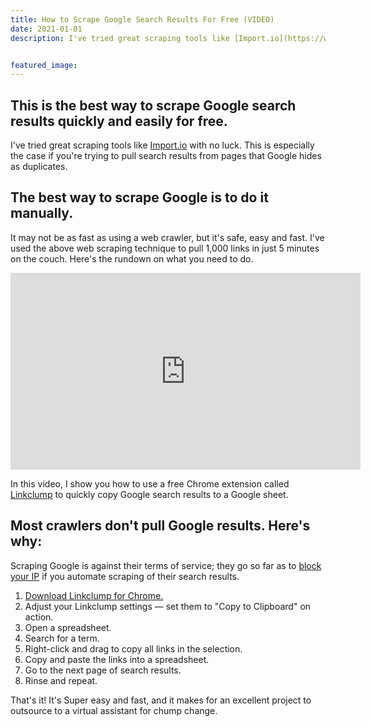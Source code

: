 ```yaml
---
title: How to Scrape Google Search Results For Free (VIDEO)
date: 2021-01-01
description: I've tried great scraping tools like [Import.io](https://www.import.io/) with no luck. This is especially the case if you're trying to pull search results from pages that Google hides as duplicates.


featured_image:
---
```

## This is the best way to scrape Google search results quickly and easily for free.

I've tried great scraping tools like [Import.io](https://www.import.io/) with no luck. This is especially the case if you're trying to pull search results from pages that Google hides as duplicates.

## The best way to scrape Google is to do it manually.

It may not be as fast as using a web crawler, but it's safe, easy and fast. I've used the above web scraping technique to pull 1,000 links in just 5 minutes on the couch. Here's the rundown on what you need to do.

<iframe class="embed-responsive-item" src="https://www.youtube.com/embed/BcQRIr3noOI?rel=0&amp;showinfo=0" width="560" height="315" frameborder="0" allowfullscreen="allowfullscreen" data-mce-fragment="1"></iframe>

In this video, I show you how to use a free Chrome extension called [Linkclump](https://chrome.google.com/webstore/detail/linkclump/lfpjkncokllnfokkgpkobnkbkmelfefj?hl=en) to quickly copy Google search results to a Google sheet.

## Most crawlers don't pull Google results. Here's why:

Scraping Google is against their terms of service; they go so far as to [block your IP](http://google-scraper.squabbel.com/) if you automate scraping of their search results.

1.  [Download Linkclump for Chrome.](https://chrome.google.com/webstore/detail/linkclump/lfpjkncokllnfokkgpkobnkbkmelfefj?hl=en)
2.  Adjust your Linkclump settings — set them to "Copy to Clipboard" on action.
3.  Open a spreadsheet.
4.  Search for a term.
5.  Right-click and drag to copy all links in the selection.
6.  Copy and paste the links into a spreadsheet.
7.  Go to the next page of search results.
8.  Rinse and repeat.

That's it! It's Super easy and fast, and it makes for an excellent project to outsource to a virtual assistant for chump change.